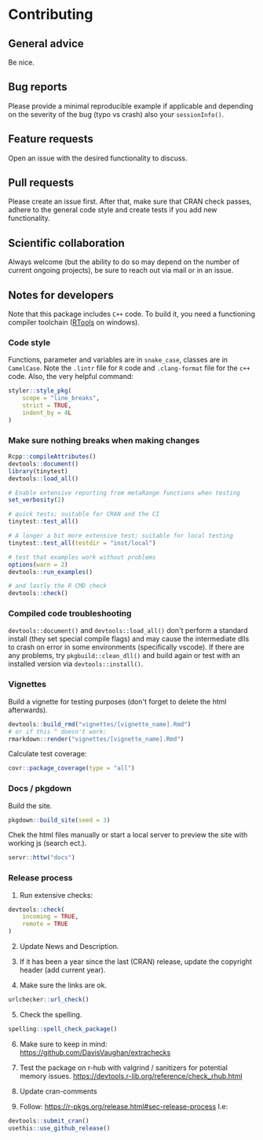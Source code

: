 # Contributing

## General advice
Be nice.

## Bug reports
Please provide a minimal reproducible example if applicable and depending on the severity of the bug (typo vs crash) also your `sessionInfo()`.

## Feature requests
Open an issue with the desired functionality to discuss.

## Pull requests
Please create an issue first.
After that, make sure that CRAN check passes, adhere to the general code style and create tests if you add new functionality.

## Scientific collaboration
Always welcome (but the ability to do so may depend on the number of current ongoing projects), be sure to reach out via mail or in an issue.

## Notes for developers

Note that this package includes `C++` code. To build it, you need a functioning compiler toolchain ([RTools](https://cran.r-project.org/bin/windows/Rtools/index.html) on windows).

### Code style
Functions, parameter and variables are in `snake_case`, classes are in `CamelCase`.
Note the `.lintr` file for `R` code and `.clang-format` file for the `c++` code.
Also, the very helpful command:
```R
styler::style_pkg(
    scope = "line_breaks",
    strict = TRUE,
    indent_by = 4L
)
```

### Make sure nothing breaks when making changes
```R
Rcpp::compileAttributes()
devtools::document()
library(tinytest)
devtools::load_all()

# Enable extensive reporting from metaRange functions when testing
set_verbosity(2)

# quick tests; suitable for CRAN and the CI
tinytest::test_all()

# A longer a bit more extensive test; suitable for local testing
tinytest::test_all(testdir = "inst/local")

# test that examples work without problems
options(warn = 2)
devtools::run_examples()

# and lastly the R CMD check
devtools::check()
```

### Compiled code troubleshooting
`devtools::document()` and `devtools::load_all()` don't perform a standard install (they set special compile flags) and may cause the intermediate dlls to crash on error in some environments (specifically vscode). If there are any problems, try `pkgbuild::clean_dll()` and build again or test with an installed version via `devtools::install()`.

### Vignettes

Build a vignette for testing purposes (don't forget to delete the html afterwards).
```R
devtools::build_rmd("vignettes/[vignette_name].Rmd")
# or if this ^ doesn't work:
rmarkdown::render("vignettes/[vignette_name].Rmd")
```

Calculate test coverage:
```R
covr::package_coverage(type = "all")
```


### Docs / pkgdown
Build the site.
```R
pkgdown::build_site(seed = 3)
```
Chek the html files manually or start a local server to preview the site with working js (search ect.).
```R
servr::httw("docs")
```

### Release process
1. Run extensive checks:
```R
devtools::check(
    incoming = TRUE,
    remote = TRUE
)
```

2. Update News and Description.

3. If it has been a year since the last (CRAN) release, update the copyright header (add current year).

4. Make sure the links are ok.
```R
urlchecker::url_check()
```

5. Check the spelling.
```R
spelling::spell_check_package()
```

6. Make sure to keep in mind:
https://github.com/DavisVaughan/extrachecks


7. Test the package on r-hub with valgrind / sanitizers for potential memory issues.
https://devtools.r-lib.org/reference/check_rhub.html

8. Update cran-comments

9. Follow:
https://r-pkgs.org/release.html#sec-release-process
I.e:
```R
devtools::submit_cran()
usethis::use_github_release()
```

